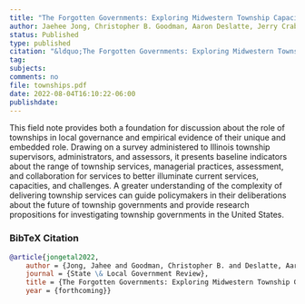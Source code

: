 ```yaml
---
title: "The Forgotten Governments: Exploring Midwestern Township Capacities and Functional Service Responsibilities"
author: Jaehee Jong, Christopher B. Goodman, Aaron Deslatte, Jerry Crabtree, and Kurt Thurmaier
status: Published
type: published
citation: "&ldquo;The Forgotten Governments: Exploring Midwestern Township Capacities and Functional Service Responsibilities&rdquo; <em>State &amp; Local Government Review</em>"
tag:
subjects:
comments: no
file: townships.pdf
date: 2022-08-04T16:10:22-06:00
publishdate:
---
```


This field note provides both a foundation for discussion about the role of townships in local governance and empirical evidence of their unique and embedded role. Drawing on a survey administered to Illinois township supervisors, administrators, and assessors, it presents baseline indicators about the range of township services, managerial practices, assessment, and collaboration for services to better illuminate current services, capacities, and challenges. A greater understanding of the complexity of delivering township services can guide policymakers in their deliberations about the future of township governments and provide research propositions for investigating township  governments in the United States.

### BibTeX Citation
```bib
@article{jongetal2022,
	author = {Jong, Jahee and Goodman, Christopher B. and Deslatte, Aaron and Crabtree, Jerry and Thurmaier, Kurt},
	journal = {State \& Local Government Review},
	title = {The Forgotten Governments: Exploring Midwestern Township Capacities and Functional Service Responsibilities},
	year = {forthcoming}}

```

